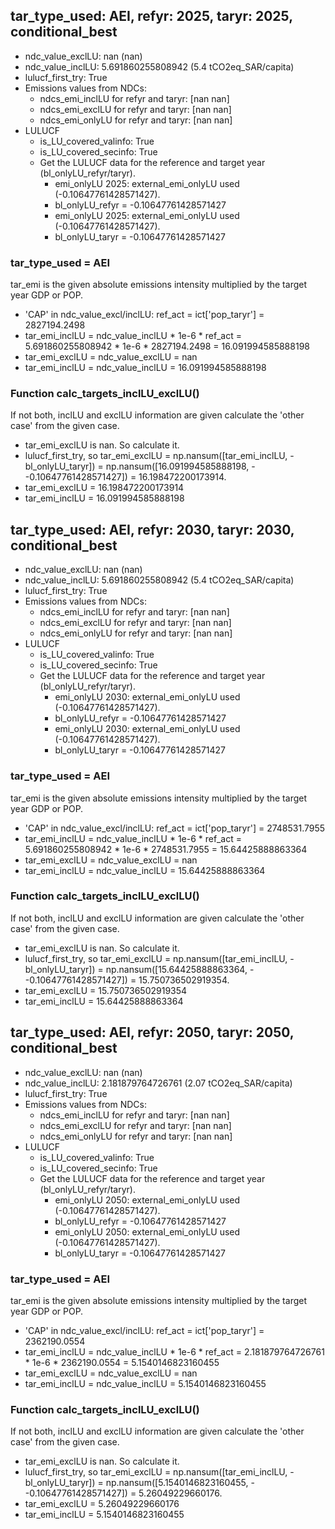 

## tar_type_used: AEI, refyr: 2025, taryr: 2025, conditional_best
- ndc_value_exclLU: nan (nan)
- ndc_value_inclLU: 5.691860255808942 (5.4 tCO2eq_SAR/capita)
- lulucf_first_try: True
- Emissions values from NDCs:
  - ndcs_emi_inclLU for refyr and taryr: [nan nan]
  - ndcs_emi_exclLU for refyr and taryr: [nan nan]
  - ndcs_emi_onlyLU for refyr and taryr: [nan nan]
- LULUCF
  - is_LU_covered_valinfo: True
  - is_LU_covered_secinfo: True
  - Get the LULUCF data for the reference and target year (bl_onlyLU_refyr/taryr).
    - emi_onlyLU 2025: external_emi_onlyLU used (-0.10647761428571427).
    - bl_onlyLU_refyr = -0.10647761428571427
    - emi_onlyLU 2025: external_emi_onlyLU used (-0.10647761428571427).
    - bl_onlyLU_taryr = -0.10647761428571427
### tar_type_used = AEI
tar_emi is the given absolute emissions intensity multiplied by the target year GDP or POP.
- 'CAP' in ndc_value_excl/inclLU: ref_act = ict['pop_taryr'] = 2827194.2498
- tar_emi_inclLU = ndc_value_inclLU * 1e-6 * ref_act = 5.691860255808942 * 1e-6 * 2827194.2498 = 16.091994585888198
- tar_emi_exclLU = ndc_value_exclLU = nan
- tar_emi_inclLU = ndc_value_inclLU = 16.091994585888198
### Function calc_targets_inclLU_exclLU()
If not both, inclLU and exclLU information are given calculate the 'other case' from the given case.
- tar_emi_exclLU is nan. So calculate it.
- lulucf_first_try, so tar_emi_exclLU = np.nansum([tar_emi_inclLU, -bl_onlyLU_taryr]) = np.nansum([16.091994585888198, - -0.10647761428571427]) = 16.198472200173914.
- tar_emi_exclLU = 16.198472200173914
- tar_emi_inclLU = 16.091994585888198

## tar_type_used: AEI, refyr: 2030, taryr: 2030, conditional_best
- ndc_value_exclLU: nan (nan)
- ndc_value_inclLU: 5.691860255808942 (5.4 tCO2eq_SAR/capita)
- lulucf_first_try: True
- Emissions values from NDCs:
  - ndcs_emi_inclLU for refyr and taryr: [nan nan]
  - ndcs_emi_exclLU for refyr and taryr: [nan nan]
  - ndcs_emi_onlyLU for refyr and taryr: [nan nan]
- LULUCF
  - is_LU_covered_valinfo: True
  - is_LU_covered_secinfo: True
  - Get the LULUCF data for the reference and target year (bl_onlyLU_refyr/taryr).
    - emi_onlyLU 2030: external_emi_onlyLU used (-0.10647761428571427).
    - bl_onlyLU_refyr = -0.10647761428571427
    - emi_onlyLU 2030: external_emi_onlyLU used (-0.10647761428571427).
    - bl_onlyLU_taryr = -0.10647761428571427
### tar_type_used = AEI
tar_emi is the given absolute emissions intensity multiplied by the target year GDP or POP.
- 'CAP' in ndc_value_excl/inclLU: ref_act = ict['pop_taryr'] = 2748531.7955
- tar_emi_inclLU = ndc_value_inclLU * 1e-6 * ref_act = 5.691860255808942 * 1e-6 * 2748531.7955 = 15.64425888863364
- tar_emi_exclLU = ndc_value_exclLU = nan
- tar_emi_inclLU = ndc_value_inclLU = 15.64425888863364
### Function calc_targets_inclLU_exclLU()
If not both, inclLU and exclLU information are given calculate the 'other case' from the given case.
- tar_emi_exclLU is nan. So calculate it.
- lulucf_first_try, so tar_emi_exclLU = np.nansum([tar_emi_inclLU, -bl_onlyLU_taryr]) = np.nansum([15.64425888863364, - -0.10647761428571427]) = 15.750736502919354.
- tar_emi_exclLU = 15.750736502919354
- tar_emi_inclLU = 15.64425888863364

## tar_type_used: AEI, refyr: 2050, taryr: 2050, conditional_best
- ndc_value_exclLU: nan (nan)
- ndc_value_inclLU: 2.181879764726761 (2.07 tCO2eq_SAR/capita)
- lulucf_first_try: True
- Emissions values from NDCs:
  - ndcs_emi_inclLU for refyr and taryr: [nan nan]
  - ndcs_emi_exclLU for refyr and taryr: [nan nan]
  - ndcs_emi_onlyLU for refyr and taryr: [nan nan]
- LULUCF
  - is_LU_covered_valinfo: True
  - is_LU_covered_secinfo: True
  - Get the LULUCF data for the reference and target year (bl_onlyLU_refyr/taryr).
    - emi_onlyLU 2050: external_emi_onlyLU used (-0.10647761428571427).
    - bl_onlyLU_refyr = -0.10647761428571427
    - emi_onlyLU 2050: external_emi_onlyLU used (-0.10647761428571427).
    - bl_onlyLU_taryr = -0.10647761428571427
### tar_type_used = AEI
tar_emi is the given absolute emissions intensity multiplied by the target year GDP or POP.
- 'CAP' in ndc_value_excl/inclLU: ref_act = ict['pop_taryr'] = 2362190.0554
- tar_emi_inclLU = ndc_value_inclLU * 1e-6 * ref_act = 2.181879764726761 * 1e-6 * 2362190.0554 = 5.1540146823160455
- tar_emi_exclLU = ndc_value_exclLU = nan
- tar_emi_inclLU = ndc_value_inclLU = 5.1540146823160455
### Function calc_targets_inclLU_exclLU()
If not both, inclLU and exclLU information are given calculate the 'other case' from the given case.
- tar_emi_exclLU is nan. So calculate it.
- lulucf_first_try, so tar_emi_exclLU = np.nansum([tar_emi_inclLU, -bl_onlyLU_taryr]) = np.nansum([5.1540146823160455, - -0.10647761428571427]) = 5.26049229660176.
- tar_emi_exclLU = 5.26049229660176
- tar_emi_inclLU = 5.1540146823160455